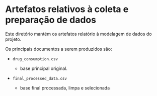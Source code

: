 # Artefatos relativos à coleta e preparação de dados

Este diretório mantém os artefatos relatório à modelagem de dados do projeto. 

Os principais documentos a serem produzidos são:

* `drug_consumption.csv`
	* base principal original.

* `final_processed_data.csv`
  * base final processada, limpa e selecionada
	
